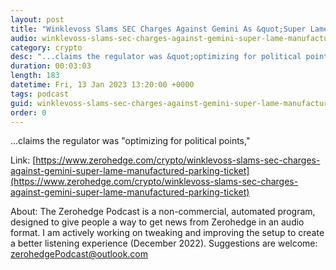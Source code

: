 ```yaml
---
layout: post
title: "Winklevoss Slams SEC Charges Against Gemini As &quot;Super Lame... Manufactured Parking Ticket&quot;"
audio: winklevoss-slams-sec-charges-against-gemini-super-lame-manufactured-parking-ticket-0
category: crypto
desc: "...claims the regulator was &quot;optimizing for political points,&quot;"
duration: 00:03:03
length: 183
datetime: Fri, 13 Jan 2023 13:20:00 +0000
tags: podcast
guid: winklevoss-slams-sec-charges-against-gemini-super-lame-manufactured-parking-ticket-0
order: 0
---
```

...claims the regulator was &quot;optimizing for political points,&quot;

Link: [https://www.zerohedge.com/crypto/winklevoss-slams-sec-charges-against-gemini-super-lame-manufactured-parking-ticket](https://www.zerohedge.com/crypto/winklevoss-slams-sec-charges-against-gemini-super-lame-manufactured-parking-ticket)

About: The Zerohedge Podcast is a non-commercial, automated program, designed to give people a way to get news from Zerohedge in an audio format.  I am actively working on tweaking and improving the setup to create a better listening experience (December 2022).  Suggestions are welcome: [zerohedgePodcast@outlook.com](mailto:zerohedgePodcast@outlook.com)